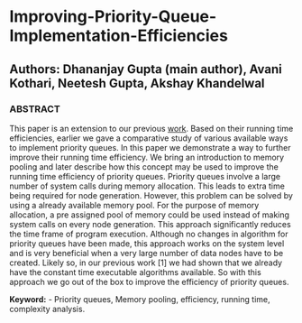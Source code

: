 # Improving-Priority-Queue-Implementation-Efficiencies

## Authors: Dhananjay Gupta (main author), Avani Kothari, Neetesh Gupta, Akshay Khandelwal

### ABSTRACT

This paper is an extension to our previous [work](http://dgupta.us/Efficiency-of-Priority-Queues/paper.pdf). Based on their running time efficiencies, earlier we
gave a comparative study of various available ways to implement priority queues. In this paper we
demonstrate a way to further improve their running time efficiency. We bring an introduction to memory
pooling and later describe how this concept may be used to improve the running time efficiency of
priority queues. Priority queues involve a large number of system calls during memory allocation. This
leads to extra time being required for node generation. However, this problem can be solved by using a
already available memory pool. For the purpose of memory allocation, a pre assigned pool of memory
could be used instead of making system calls on every node generation. This approach significantly
reduces the time frame of program execution. Although no changes in algorithm for priority queues have
been made, this approach works on the system level and is very beneficial when a very large number of
data nodes have to be created. Likely so, in our previous work [1] we had shown that we already have the
constant time executable algorithms available. So with this approach we go out of the box to improve the
efficiency of priority queues.

**Keyword:** - Priority queues, Memory pooling, efficiency, running time, complexity analysis.
